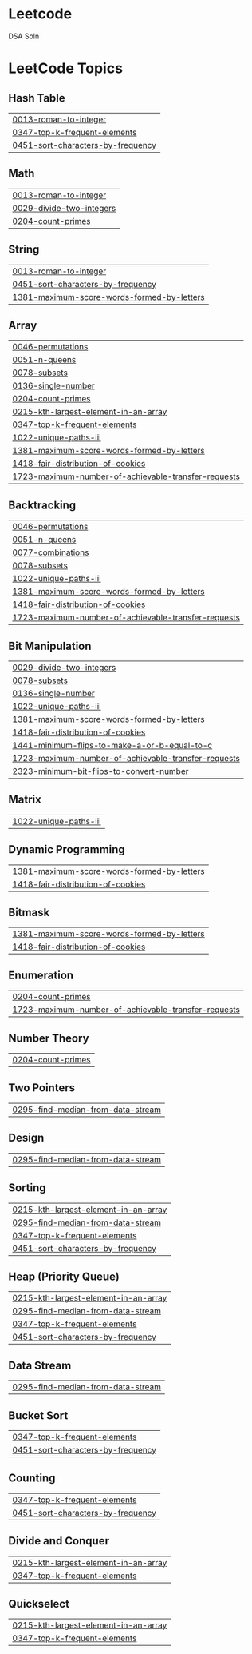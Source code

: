 # Leetcode
DSA Soln

<!---LeetCode Topics Start-->
# LeetCode Topics
## Hash Table
|  |
| ------- |
| [0013-roman-to-integer](https://github.com/partthh/Leetcode/tree/master/0013-roman-to-integer) |
| [0347-top-k-frequent-elements](https://github.com/partthh/Leetcode/tree/master/0347-top-k-frequent-elements) |
| [0451-sort-characters-by-frequency](https://github.com/partthh/Leetcode/tree/master/0451-sort-characters-by-frequency) |
## Math
|  |
| ------- |
| [0013-roman-to-integer](https://github.com/partthh/Leetcode/tree/master/0013-roman-to-integer) |
| [0029-divide-two-integers](https://github.com/partthh/Leetcode/tree/master/0029-divide-two-integers) |
| [0204-count-primes](https://github.com/partthh/Leetcode/tree/master/0204-count-primes) |
## String
|  |
| ------- |
| [0013-roman-to-integer](https://github.com/partthh/Leetcode/tree/master/0013-roman-to-integer) |
| [0451-sort-characters-by-frequency](https://github.com/partthh/Leetcode/tree/master/0451-sort-characters-by-frequency) |
| [1381-maximum-score-words-formed-by-letters](https://github.com/partthh/Leetcode/tree/master/1381-maximum-score-words-formed-by-letters) |
## Array
|  |
| ------- |
| [0046-permutations](https://github.com/partthh/Leetcode/tree/master/0046-permutations) |
| [0051-n-queens](https://github.com/partthh/Leetcode/tree/master/0051-n-queens) |
| [0078-subsets](https://github.com/partthh/Leetcode/tree/master/0078-subsets) |
| [0136-single-number](https://github.com/partthh/Leetcode/tree/master/0136-single-number) |
| [0204-count-primes](https://github.com/partthh/Leetcode/tree/master/0204-count-primes) |
| [0215-kth-largest-element-in-an-array](https://github.com/partthh/Leetcode/tree/master/0215-kth-largest-element-in-an-array) |
| [0347-top-k-frequent-elements](https://github.com/partthh/Leetcode/tree/master/0347-top-k-frequent-elements) |
| [1022-unique-paths-iii](https://github.com/partthh/Leetcode/tree/master/1022-unique-paths-iii) |
| [1381-maximum-score-words-formed-by-letters](https://github.com/partthh/Leetcode/tree/master/1381-maximum-score-words-formed-by-letters) |
| [1418-fair-distribution-of-cookies](https://github.com/partthh/Leetcode/tree/master/1418-fair-distribution-of-cookies) |
| [1723-maximum-number-of-achievable-transfer-requests](https://github.com/partthh/Leetcode/tree/master/1723-maximum-number-of-achievable-transfer-requests) |
## Backtracking
|  |
| ------- |
| [0046-permutations](https://github.com/partthh/Leetcode/tree/master/0046-permutations) |
| [0051-n-queens](https://github.com/partthh/Leetcode/tree/master/0051-n-queens) |
| [0077-combinations](https://github.com/partthh/Leetcode/tree/master/0077-combinations) |
| [0078-subsets](https://github.com/partthh/Leetcode/tree/master/0078-subsets) |
| [1022-unique-paths-iii](https://github.com/partthh/Leetcode/tree/master/1022-unique-paths-iii) |
| [1381-maximum-score-words-formed-by-letters](https://github.com/partthh/Leetcode/tree/master/1381-maximum-score-words-formed-by-letters) |
| [1418-fair-distribution-of-cookies](https://github.com/partthh/Leetcode/tree/master/1418-fair-distribution-of-cookies) |
| [1723-maximum-number-of-achievable-transfer-requests](https://github.com/partthh/Leetcode/tree/master/1723-maximum-number-of-achievable-transfer-requests) |
## Bit Manipulation
|  |
| ------- |
| [0029-divide-two-integers](https://github.com/partthh/Leetcode/tree/master/0029-divide-two-integers) |
| [0078-subsets](https://github.com/partthh/Leetcode/tree/master/0078-subsets) |
| [0136-single-number](https://github.com/partthh/Leetcode/tree/master/0136-single-number) |
| [1022-unique-paths-iii](https://github.com/partthh/Leetcode/tree/master/1022-unique-paths-iii) |
| [1381-maximum-score-words-formed-by-letters](https://github.com/partthh/Leetcode/tree/master/1381-maximum-score-words-formed-by-letters) |
| [1418-fair-distribution-of-cookies](https://github.com/partthh/Leetcode/tree/master/1418-fair-distribution-of-cookies) |
| [1441-minimum-flips-to-make-a-or-b-equal-to-c](https://github.com/partthh/Leetcode/tree/master/1441-minimum-flips-to-make-a-or-b-equal-to-c) |
| [1723-maximum-number-of-achievable-transfer-requests](https://github.com/partthh/Leetcode/tree/master/1723-maximum-number-of-achievable-transfer-requests) |
| [2323-minimum-bit-flips-to-convert-number](https://github.com/partthh/Leetcode/tree/master/2323-minimum-bit-flips-to-convert-number) |
## Matrix
|  |
| ------- |
| [1022-unique-paths-iii](https://github.com/partthh/Leetcode/tree/master/1022-unique-paths-iii) |
## Dynamic Programming
|  |
| ------- |
| [1381-maximum-score-words-formed-by-letters](https://github.com/partthh/Leetcode/tree/master/1381-maximum-score-words-formed-by-letters) |
| [1418-fair-distribution-of-cookies](https://github.com/partthh/Leetcode/tree/master/1418-fair-distribution-of-cookies) |
## Bitmask
|  |
| ------- |
| [1381-maximum-score-words-formed-by-letters](https://github.com/partthh/Leetcode/tree/master/1381-maximum-score-words-formed-by-letters) |
| [1418-fair-distribution-of-cookies](https://github.com/partthh/Leetcode/tree/master/1418-fair-distribution-of-cookies) |
## Enumeration
|  |
| ------- |
| [0204-count-primes](https://github.com/partthh/Leetcode/tree/master/0204-count-primes) |
| [1723-maximum-number-of-achievable-transfer-requests](https://github.com/partthh/Leetcode/tree/master/1723-maximum-number-of-achievable-transfer-requests) |
## Number Theory
|  |
| ------- |
| [0204-count-primes](https://github.com/partthh/Leetcode/tree/master/0204-count-primes) |
## Two Pointers
|  |
| ------- |
| [0295-find-median-from-data-stream](https://github.com/partthh/Leetcode/tree/master/0295-find-median-from-data-stream) |
## Design
|  |
| ------- |
| [0295-find-median-from-data-stream](https://github.com/partthh/Leetcode/tree/master/0295-find-median-from-data-stream) |
## Sorting
|  |
| ------- |
| [0215-kth-largest-element-in-an-array](https://github.com/partthh/Leetcode/tree/master/0215-kth-largest-element-in-an-array) |
| [0295-find-median-from-data-stream](https://github.com/partthh/Leetcode/tree/master/0295-find-median-from-data-stream) |
| [0347-top-k-frequent-elements](https://github.com/partthh/Leetcode/tree/master/0347-top-k-frequent-elements) |
| [0451-sort-characters-by-frequency](https://github.com/partthh/Leetcode/tree/master/0451-sort-characters-by-frequency) |
## Heap (Priority Queue)
|  |
| ------- |
| [0215-kth-largest-element-in-an-array](https://github.com/partthh/Leetcode/tree/master/0215-kth-largest-element-in-an-array) |
| [0295-find-median-from-data-stream](https://github.com/partthh/Leetcode/tree/master/0295-find-median-from-data-stream) |
| [0347-top-k-frequent-elements](https://github.com/partthh/Leetcode/tree/master/0347-top-k-frequent-elements) |
| [0451-sort-characters-by-frequency](https://github.com/partthh/Leetcode/tree/master/0451-sort-characters-by-frequency) |
## Data Stream
|  |
| ------- |
| [0295-find-median-from-data-stream](https://github.com/partthh/Leetcode/tree/master/0295-find-median-from-data-stream) |
## Bucket Sort
|  |
| ------- |
| [0347-top-k-frequent-elements](https://github.com/partthh/Leetcode/tree/master/0347-top-k-frequent-elements) |
| [0451-sort-characters-by-frequency](https://github.com/partthh/Leetcode/tree/master/0451-sort-characters-by-frequency) |
## Counting
|  |
| ------- |
| [0347-top-k-frequent-elements](https://github.com/partthh/Leetcode/tree/master/0347-top-k-frequent-elements) |
| [0451-sort-characters-by-frequency](https://github.com/partthh/Leetcode/tree/master/0451-sort-characters-by-frequency) |
## Divide and Conquer
|  |
| ------- |
| [0215-kth-largest-element-in-an-array](https://github.com/partthh/Leetcode/tree/master/0215-kth-largest-element-in-an-array) |
| [0347-top-k-frequent-elements](https://github.com/partthh/Leetcode/tree/master/0347-top-k-frequent-elements) |
## Quickselect
|  |
| ------- |
| [0215-kth-largest-element-in-an-array](https://github.com/partthh/Leetcode/tree/master/0215-kth-largest-element-in-an-array) |
| [0347-top-k-frequent-elements](https://github.com/partthh/Leetcode/tree/master/0347-top-k-frequent-elements) |
<!---LeetCode Topics End-->